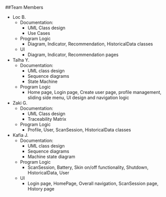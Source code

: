 ##Team Members
- Loc B.
  - Documentation:
    - UML Class design 
    - Use Cases
  - Program Logic
    - Diagram, Indicator, Recommendation, HistoricalData classes  
  - UI
    - Diagram, Indicator, Recommendation pages
- Talha Y.
  - Documentation:
    - UML class design
    - Sequence diagrams
    - State Machine
  - Program Logic
    - Home page, Login page, Create user page, profile management, sliding side menu, UI design and navigation logic
- Zaki G.
  - Documentation:
    - UML Class design
    - Traceability Matrix
  - Program Logic
    - Profile, User, ScanSession, HistoricalData classes  
- Kafia J.
  - Documentation:
    - UML class design
    - Sequence diagrams
    - Machine state diagram 
  - Program Logic
    - ScanSession, Battery, Skin on/off functionality, Shutdown, HistoricalData, User
  - UI
    - Login page, HomePage, Overall navigation, ScanSession page, History page


